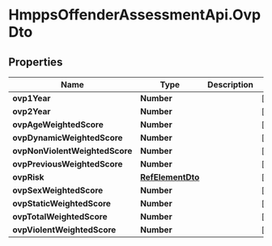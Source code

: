 # HmppsOffenderAssessmentApi.OvpDto

## Properties
Name | Type | Description | Notes
------------ | ------------- | ------------- | -------------
**ovp1Year** | **Number** |  | [optional] 
**ovp2Year** | **Number** |  | [optional] 
**ovpAgeWeightedScore** | **Number** |  | [optional] 
**ovpDynamicWeightedScore** | **Number** |  | [optional] 
**ovpNonViolentWeightedScore** | **Number** |  | [optional] 
**ovpPreviousWeightedScore** | **Number** |  | [optional] 
**ovpRisk** | [**RefElementDto**](RefElementDto.md) |  | [optional] 
**ovpSexWeightedScore** | **Number** |  | [optional] 
**ovpStaticWeightedScore** | **Number** |  | [optional] 
**ovpTotalWeightedScore** | **Number** |  | [optional] 
**ovpViolentWeightedScore** | **Number** |  | [optional] 



